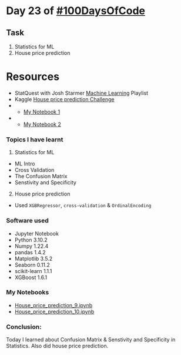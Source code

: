 # Day 23 of [#100DaysOfCode](https://twitter.com/Param3021/status/1541008865059565568)

## Task
1. Statistics for ML
2. House price prediction

# Resources
- StatQuest with Josh Starmer [Machine Learning](https://www.youtube.com/playlist?list=PLblh5JKOoLUICTaGLRoHQDuF_7q2GfuJF) Playlist
- Kaggle [House price prediction Challenge](https://www.kaggle.com/competitions/home-data-for-ml-course/)
- - [My Notebook 1](https://www.kaggle.com/code/param302/house-price-prediction-9)
- - [My Notebook 2](https://www.kaggle.com/code/param302/house-price-prediction-10)

### Topics I have learnt
1. Statistics for ML
- ML Intro
- Cross Validation
- The Confusion Matrix
- Senstivity and Specificity
2. House price prediction
- Used `XGBRegressor`, `cross-validation` & `OrdinalEncoding`


### Software used
- Jupyter Notebook
- Python 3.10.2
- Numpy 1.22.4
- pandas 1.4.2
- Matplotlib 3.5.2
- Seaborn 0.11.2
- scikit-learn 1.1.1
- XGBoost 1.6.1

### My Notebooks
- [House_price_prediction_9.ipynb](./House_price_prediction_9.ipynb)
- [House_price_prediction_10.ipynb](./House_price_prediction_10.ipynb)

### Conclusion:
Today I learned about Confusion Matrix & Senstivity and Specificity in Statistics. Also did house price prediction.
